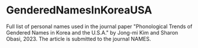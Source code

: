 # GenderedNamesInKoreaUSA
Full list of personal names used in the journal paper "Phonological Trends of Gendered Names in Korea and the U.S.A." by Jong-mi Kim and Sharon Obasi, 2023. The article is submitted to the journal NAMES.
